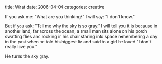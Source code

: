 title: What
date: 2006-04-04
categories: creative


If you ask me: "What are you thinking?"
I will say: "I don't know."

But if you ask: "Tell me why the sky is so gray."
I will tell you it is because
in another land,
far across the ocean,
a small man sits
alone on his porch
swatting flies
and rocking in his chair
staring into space
remembering a day in the past
when he told his biggest lie
and said to a girl he loved
"I don't really love you."

He turns the sky gray.
